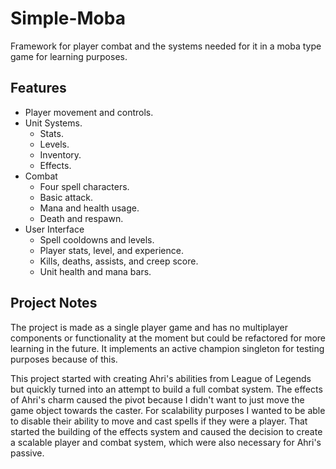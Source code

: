 # Simple-Moba

Framework for player combat and the systems needed for it in a moba type game for learning purposes.

## Features

- Player movement and controls.
- Unit Systems.
    - Stats.
    - Levels.
    - Inventory.
    - Effects.
- Combat
    - Four spell characters.
    - Basic attack.
    - Mana and health usage.
    - Death and respawn.
- User Interface
    - Spell cooldowns and levels.
    - Player stats, level, and experience.
    - Kills, deaths, assists, and creep score.
    - Unit health and mana bars.

## Project Notes

The project is made as a single player game and has no multiplayer components or functionality at the moment but could be refactored for more learning in the future. 
It implements an active champion singleton for testing purposes because of this.

This project started with creating Ahri's abilities from League of Legends but quickly turned into an attempt to build a full combat system. The effects of Ahri's charm caused the pivot because I didn't want to just move the 
game object towards the caster. For scalability purposes I wanted to be able to disable their ability to move and cast spells if they were a player. That started the building of the effects system and caused the decision to 
create a scalable player and combat system, which were also necessary for Ahri's passive.
